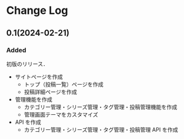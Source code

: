 # Change Log

## 0.1(2024-02-21)

### Added

初版のリリース．

- サイトページを作成
  - トップ（投稿一覧）ページを作成
  - 投稿詳細ページを作成
- 管理機能を作成
  - カテゴリー管理・シリーズ管理・タグ管理・投稿管理機能を作成
  - 管理画面テーマをカスタマイズ
- API を作成
  - カテゴリー管理・シリーズ管理・タグ管理・投稿管理 API を作成
